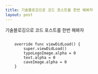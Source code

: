 ```yaml
---
title: 기술블로깅으로 코드 포스트를 한번 해봐자
layout: post
---
```



기술블로깅으로 코드 포스트를 한번 해봐자

<code>
    override func viewDidLoad() {
        super.viewDidLoad()
        typoLogoImage.alpha = 0
        text.alpha = 0
        caveImage.alpha = 0
    }
	<code/>
